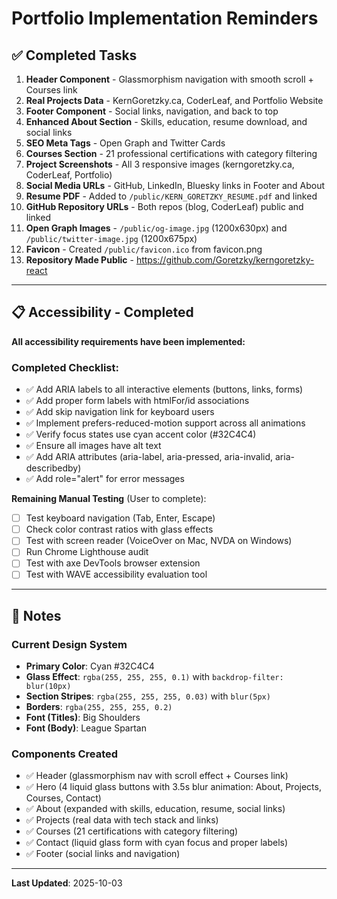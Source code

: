 # Portfolio Implementation Reminders

## ✅ Completed Tasks

1. **Header Component** - Glassmorphism navigation with smooth scroll + Courses link
2. **Real Projects Data** - KernGoretzky.ca, CoderLeaf, and Portfolio Website
3. **Footer Component** - Social links, navigation, and back to top
4. **Enhanced About Section** - Skills, education, resume download, and social links
5. **SEO Meta Tags** - Open Graph and Twitter Cards
6. **Courses Section** - 21 professional certifications with category filtering
7. **Project Screenshots** - All 3 responsive images (kerngoretzky.ca, CoderLeaf, Portfolio)
8. **Social Media URLs** - GitHub, LinkedIn, Bluesky links in Footer and About
9. **Resume PDF** - Added to `/public/KERN_GORETZKY_RESUME.pdf` and linked
10. **GitHub Repository URLs** - Both repos (blog, CoderLeaf) public and linked
11. **Open Graph Images** - `/public/og-image.jpg` (1200x630px) and `/public/twitter-image.jpg` (1200x675px)
12. **Favicon** - Created `/public/favicon.ico` from favicon.png
13. **Repository Made Public** - https://github.com/Goretzky/kerngoretzky-react

---

## 📋 Accessibility - Completed

**All accessibility requirements have been implemented:**

### Completed Checklist:
- ✅ Add ARIA labels to all interactive elements (buttons, links, forms)
- ✅ Add proper form labels with htmlFor/id associations
- ✅ Add skip navigation link for keyboard users
- ✅ Implement prefers-reduced-motion support across all animations
- ✅ Verify focus states use cyan accent color (#32C4C4)
- ✅ Ensure all images have alt text
- ✅ Add ARIA attributes (aria-label, aria-pressed, aria-invalid, aria-describedby)
- ✅ Add role="alert" for error messages

**Remaining Manual Testing** (User to complete):
- [ ] Test keyboard navigation (Tab, Enter, Escape)
- [ ] Check color contrast ratios with glass effects
- [ ] Test with screen reader (VoiceOver on Mac, NVDA on Windows)
- [ ] Run Chrome Lighthouse audit
- [ ] Test with axe DevTools browser extension
- [ ] Test with WAVE accessibility evaluation tool

---

## 📝 Notes

### Current Design System
- **Primary Color**: Cyan #32C4C4
- **Glass Effect**: `rgba(255, 255, 255, 0.1)` with `backdrop-filter: blur(10px)`
- **Section Stripes**: `rgba(255, 255, 255, 0.03)` with `blur(5px)`
- **Borders**: `rgba(255, 255, 255, 0.2)`
- **Font (Titles)**: Big Shoulders
- **Font (Body)**: League Spartan

### Components Created
- ✅ Header (glassmorphism nav with scroll effect + Courses link)
- ✅ Hero (4 liquid glass buttons with 3.5s blur animation: About, Projects, Courses, Contact)
- ✅ About (expanded with skills, education, resume, social links)
- ✅ Projects (real data with tech stack and links)
- ✅ Courses (21 certifications with category filtering)
- ✅ Contact (liquid glass form with cyan focus and proper labels)
- ✅ Footer (social links and navigation)

---

**Last Updated**: 2025-10-03
